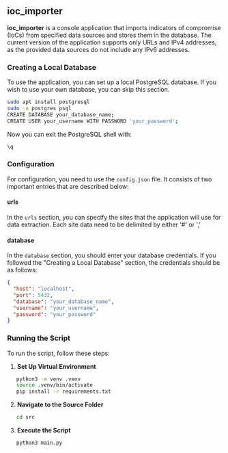## ioc_importer

**ioc_importer** is a console application that imports indicators of compromise (IoCs) from specified data sources and stores them in the database. The current version of the application supports only URLs and IPv4 addresses, as the provided data sources do not include any IPv6 addresses.

### Creating a Local Database

To use the application, you can set up a local PostgreSQL database. If you wish to use your own database, you can skip this section.

```bash
sudo apt install postgresql 
sudo -u postgres psql
CREATE DATABASE your_database_name;
CREATE USER your_username WITH PASSWORD 'your_password';
```

Now you can exit the PostgreSQL shell with:
```bash
\q
```
    
### Configuration

For configuration, you need to use the `config.json` file. It consists of two important entries that are described below:

#### urls

In the `urls` section, you can specify the sites that the application will use for data extraction. Each site data need to be delimited by either '#' or ','

#### database

In the `database` section, you should enter your database credentials. If you followed the "Creating a Local Database" section, the credentials should be as follows:
```json
{
  "host": "localhost",
  "port": 5432,
  "database": "your_database_name",
  "username": "your_username",
  "password": "your_password"
}
```

### Running the Script
  
To run the script, follow these steps:

1. **Set Up Virtual Environment**

```bash
   python3 -m venv .venv
   source .venv/bin/activate
   pip install -r requirements.txt
```

2. **Navigate to the Source Folder**
```bash
   cd src
```
3. **Execute the Script**
```bash
   python3 main.py
```